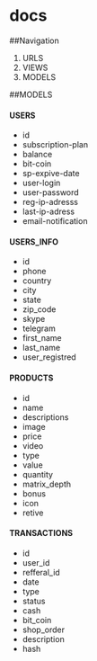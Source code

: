 # docs
##Navigation
1. URLS
2. VIEWS
3. MODELS

##MODELS

#### USERS
* id
* subscription-plan
* balance
* bit-coin
* sp-expive-date
* user-login
* user-password
* reg-ip-adresss
* last-ip-adress
* email-notification

#### USERS_INFO
* id
* phone
* country
* city
* state
* zip_code
* skype
* telegram
* first_name
* last_name
* user_registred

#### PRODUCTS
* id
* name
* descriptions
* image
* price
* video
* type
* value
* quantity
* matrix_depth
* bonus
* icon
* retive

#### TRANSACTIONS
* id
* user_id
* refferal_id
* date
* type
* status
* cash
* bit_coin
* shop_order
* description
* hash
